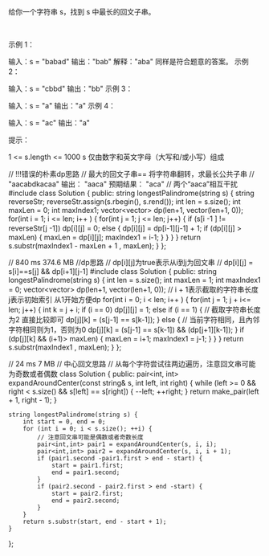 给你一个字符串 s，找到 s 中最长的回文子串。

 

示例 1：

输入：s = "babad"
输出："bab"
解释："aba" 同样是符合题意的答案。
示例 2：

输入：s = "cbbd"
输出："bb"
示例 3：

输入：s = "a"
输出："a"
示例 4：

输入：s = "ac"
输出："a"
 

提示：

1 <= s.length <= 1000
s 仅由数字和英文字母（大写和/或小写）组成



// !!!错误的朴素dp思路
// 最大的回文子串== 将字符串翻转，求最长公共子串
// "aacabdkacaa" 输出： "aaca" 预期结果： "aca"
// 两个“aaca”相互干扰
#include <algorithm>
class Solution {
public:
    string longestPalindrome(string s) {
        string reverseStr;
        reverseStr.assign(s.rbegin(), s.rend());
        int len = s.size();
        int maxLen = 0;
        int maxIndex1;
        vector<vector<int>> dp(len+1, vector<int>(len+1, 0));
        for(int i = 1; i <= len; i++ ) {
            for(int j = 1; j <= len; j++) {
                if (s[i -1 ] != reverseStr[j -1]) dp[i][j] = 0;
                else {
                    dp[i][j] = dp[i-1][j-1] + 1;
                    if (dp[i][j] >　maxLen) {
                        maxLen = dp[i][j];
                        maxIndex1 = i-1;
                    }
                }
            }
        }
        return s.substr(maxIndex1 - maxLen + 1 , maxLen);
    }
};

//	840 ms	374.6 MB
//dp思路
// dp[i][j]为true表示从i到j为回文串
// dp[i][j] = s[i]==s[j] && dp[i+1][j-1]
#include <algorithm>
class Solution {
public:
    string longestPalindrome(string s) {
        int len = s.size();
        int maxLen = 1;
        int maxIndex1 = 0;
        vector<vector<int>> dp(len+1, vector<int>(len+1, 0));
        // i + 1表示截取的字符串长度  j表示初始索引 从1开始方便dp
        for(int i = 0; i < len; i++ ) {
            for(int j = 1; j + i<= len; j++) {
                int k = j + i;
                if (i == 0) dp[j][j] = 1;
                else if (i == 1) {
                    // 截取字符串长度为2 直接比较即可
                    dp[j][k] = (s[j-1] == s[k-1]);
                } else {
                    // 当前字符相同，且內邻字符相同则为1，否则为0
                    dp[j][k] = (s[j-1] == s[k-1]) && (dp[j+1][k-1]);
                }
                if (dp[j][k] && (i+1)> maxLen) {
                    maxLen = i+1;
                    maxIndex1 = j-1;
                }
            }
        }
        return s.substr(maxIndex1 , maxLen);
    }
};


// 	24 ms	7 MB
//  中心回文思路
// 从每个字符尝试往两边遍历，注意回文串可能为奇数或者偶数
class Solution {
public:
    pair<int, int> expandAroundCenter(const string& s, int left, int right) {
        while (left >= 0 && right < s.size() && s[left] == s[right]) {
            --left;
            ++right;
        }
        return make_pair(left + 1, right - 1);
    }

    string longestPalindrome(string s) {
        int start = 0, end = 0;
        for (int i = 0; i < s.size(); ++i) {
            // 注意回文串可能是偶数或者奇数长度
            pair<int,int> pair1 = expandAroundCenter(s, i, i);
            pair<int,int> pair2 = expandAroundCenter(s, i, i + 1);
            if (pair1.second -pair1.first > end - start) {
                start = pair1.first;
                end = pair1.second;
            }
            if (pair2.second - pair2.first > end -start) {
                start = pair2.first;
                end = pair2.second;
            }
        }
        return s.substr(start, end - start + 1);
    }
};
